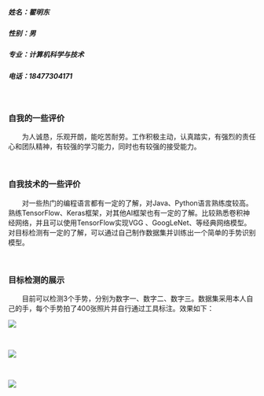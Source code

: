 ##### 姓名：翟明东

##### 性别：男

##### 专业：计算机科学与技术                                                                                                     

##### 电话：18477304171

<br>

### 自我的一些评价

　　为人诚恳，乐观开朗，能吃苦耐劳。工作积极主动，认真踏实，有强烈的责任心和团队精神，有较强的学习能力，同时也有较强的接受能力。  

<br>

### 自我技术的一些评价

　　对一些热门的编程语言都有一定的了解，对Java、Python语言熟练度较高。熟练TensorFlow、Keras框架，对其他AI框架也有一定的了解。比较熟悉卷积神经网络，并且可以使用TensorFlow实现VGG 、GoogLeNet、等经典网络模型。对目标检测有一定的了解，可以通过自己制作数据集并训练出一个简单的手势识别模型。

<br>

### 目标检测的展示

　　目前可以检测3个手势，分别为数字一、数字二、数字三。数据集采用本人自己的手，每个手势拍了400张照片并自行通过工具标注。效果如下：

![]( https://ubest-my.sharepoint.com/personal/zhaimingdong0917_onedrive_readmail_net/_layouts/15/download.aspx?share=EZ1UqNvyMxRApJVJag4IDxsBqTtJ1r7aaFaoSXONdlewFw )

<br>

![]( https://ubest-my.sharepoint.com/personal/zhaimingdong0917_onedrive_readmail_net/_layouts/15/download.aspx?share=EfbNiJy2u5JCt0XYCbokIzUBTg6PRpIUAACtGNZ5jviQ9Q )

<br>

![]( https://ubest-my.sharepoint.com/personal/zhaimingdong0917_onedrive_readmail_net/_layouts/15/download.aspx?share=ERCcdk7y1LdNkmyCKl71VkAB7b83ar1XTRiepL1whjqXVQ )

<br>

